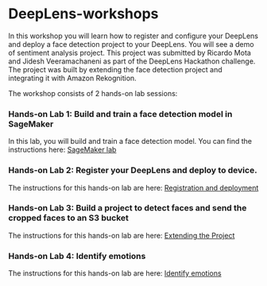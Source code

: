 # DeepLens-workshops

In this workshop you will learn how to register and configure your DeepLens and deploy a face detection project to your DeepLens. You will see a demo of sentiment analysis project. This project was submitted by Ricardo Mota and Jidesh Veeramachaneni as part of the DeepLens Hackathon challenge. The project was built by extending the face detection project and integrating it with Amazon Rekognition. 

The workshop consists of 2 hands-on lab sessions:

### Hands-on Lab 1: Build and train a face detection model in SageMaker

In this lab, you will build and train a face detection model. You can find the instructions here: [SageMaker lab](tree/master/SageMaker%20lab)

### Hands-on Lab 2: Register your DeepLens and deploy to device.

The instructions for this hands-on lab are here: [Registration and deployment](blob/master/Registration%20and%20project%20deployment/readme.md)

### Hands-on Lab 3: Build a project to detect faces and send the cropped faces to an S3 bucket

The instructions for this hands-on lab are here: [Extending the Project](blob/master/lab3-extending-the-project.md)

### Hands-on Lab 4: Identify emotions

The instructions for this hands-on lab are here: [Identify emotions](blob/master/lab4-identify-emotions.md)

